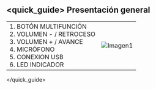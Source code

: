 ## <quick_guide> Presentación general

|  |  |
|:-------|:-------|
|1.	BOTÓN MULTIFUNCIÓN <br> 2.	VOLUMEN - / RETROCESO <br> 3.	VOLUMEN + / AVANCE <br> 4.	MICRÓFONO<br> 5.	CONEXION USB<br> 6.	LED INDICADOR|![Imagen1](http://static.energysistem.com/images/manuals/39930/52e7dcfe953ce.jpg)|
</quick_guide>

